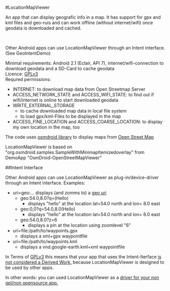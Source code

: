 #LocationMapViewer

An app that can display geografic info in a map. It has support for gpx and kml files and geo-ruis
and can work offline (without internet/wifi)
once geodata is downloaded and cached.

<br/>

Other Android apps can use LocationMapViewer through an Intent interface.
(See GeoIntentDemo)<br/>

Minimal requirements: Android 2.1 (Eclair, API 7), internet/wifi-connection to download geodata and a SD-Card to cache geodata<br/>
Licence: [GPLv3](http://www.gnu.org/licenses/gpl-3.0)<br/>
Requred permissions:

* INTERNET: to download map data from Open Streetmap Server
* ACCESS_NETWORK_STATE and ACCESS_WIFI_STATE: to find out if wifi/internet is online to start downloaded geodata 
* WRITE_EXTERNAL_STORAGE
    * to cache downloaded map data in local file system
    * to load gpx/kml-Files to be displayed in the map
* ACCESS_FINE_LOCATION and ACCESS_COARSE_LOCATION: to display my own location in the map, too

The code uses [osmdroid library](https://github.com/osmdroid/osmdroid) to
display maps from [Open Street Map](http://www.openstreetmap.org)

LocationMapViewer is based on "org.osmdroid.samples.SampleWithMinimapItemizedoverlay"
from DemoApp "OsmDroid-OpenStreetMapViewer"

##Intent Interface

Other Android apps can use LocationMapViewer as plug-in/device-driver through an Intent interface.
Examples:

* uri=geo:...  displays (and zomms to) a [geo uri](http://tools.ietf.org/html/draft-mayrhofer-geo-uri-00)
    * geo:54.0,8.0?q=(Hello)
        * displays "hello" at the location lat=54.0 north and lon= 8.0 east
    * geo:0,0?q=54.0,8.0(Hello)
        * displays "hello" at the location lat=54.0 north and lon= 8.0 east
    * geo:54.0,8.0?z=6
        * displays a pin at the location using zoomlevel "6"
* uri=file:/path/to/waypoints.gpx
    * displays a xml+gpx waypointfile
* uri=file:/path/to/waypoints.kml
    * displays a vnd.google-earth.kml+xml waypointfile

In Terms of [GPLv3](http://www.gnu.org/licenses/gpl-3.0) this means that your app
that uses the Intent-Iterface [is not considered a Derived Work.](https://en.wikipedia.org/wiki/GPL_v3#Point_of_view:_linking_is_irrelevant)
because LocationMapViewer is designed to be used by other apps.

In other words: you can used LocationMapViewer as a [driver for your non gpl/non opensource app.](http://www.rosenlaw.com/lj19.htm)
